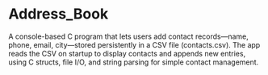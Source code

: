 # Address_Book
A console-based C program that lets users add contact records—name, phone, email, city—stored persistently in a CSV file (contacts.csv). The app reads the CSV on startup to display contacts and appends new entries, using C structs, file I/O, and string parsing for simple contact management. 
